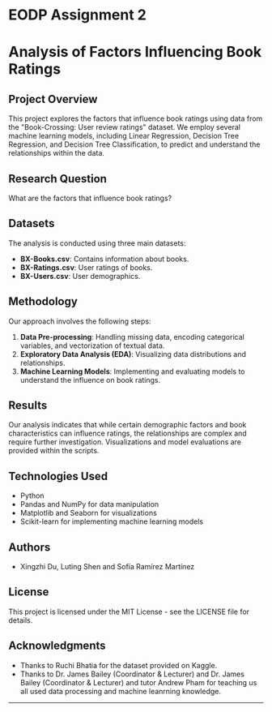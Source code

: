 # EODP Assignment 2 

# Analysis of Factors Influencing Book Ratings

## Project Overview
This project explores the factors that influence book ratings using data from the "Book-Crossing: User review ratings" dataset. We employ several machine learning models, including Linear Regression, Decision Tree Regression, and Decision Tree Classification, to predict and understand the relationships within the data.

## Research Question
What are the factors that influence book ratings?

## Datasets
The analysis is conducted using three main datasets:
- **BX-Books.csv**: Contains information about books.
- **BX-Ratings.csv**: User ratings of books.
- **BX-Users.csv**: User demographics.


## Methodology
Our approach involves the following steps:
1. **Data Pre-processing**: Handling missing data, encoding categorical variables, and vectorization of textual data.
2. **Exploratory Data Analysis (EDA)**: Visualizing data distributions and relationships.
3. **Machine Learning Models**: Implementing and evaluating models to understand the influence on book ratings.

## Results
Our analysis indicates that while certain demographic factors and book characteristics can influence ratings, the relationships are complex and require further investigation. Visualizations and model evaluations are provided within the scripts.

## Technologies Used
- Python
- Pandas and NumPy for data manipulation
- Matplotlib and Seaborn for visualizations
- Scikit-learn for implementing machine learning models

## Authors
- Xingzhi Du, Luting Shen and Sofía Ramírez Martínez

## License
This project is licensed under the MIT License - see the LICENSE file for details.

## Acknowledgments
- Thanks to Ruchi Bhatia for the dataset provided on Kaggle.
- Thanks to Dr. James Bailey  (Coordinator & Lecturer) and Dr. James Bailey  (Coordinator & Lecturer)  and tutor Andrew Pham for teaching us  all used data processing and machine leanrning knowledge.

---
